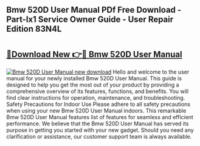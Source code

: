 ## Bmw 520D User Manual PDf Free Download - Part-Ix1 Service Owner Guide - User Repair Edition 83N4L

# <h2><a href="http://cf18167.oget.top/?id=Bmw+520D+User+Manual">🔗Download New 👉🔴 Bmw 520D User Manual</a></h2>

[![Bmw 520D User Manual new download](https://i.imgur.com/5g1atiW.png)](http://cf18167.oget.top/?id=Bmw+520D+User+Manual)
Hello and welcome to the user manual for your newly installed Bmw 520D User Manual. This guide is designed to help you get the most out of your product by providing a comprehensive overview of its features, functions, and benefits. You will find clear instructions for operation, maintenance, and troubleshooting. Safety Precautions for Indoor Use Please adhere to all safety precautions when using your new Bmw 520D User Manual indoors. This remarkable Bmw 520D User Manual features list of features for seamless and efficient performance. We believe that the Bmw 520D User Manual has served its purpose in getting you started with your new gadget. Should you need any clarification or assistance, our customer support team is always available.
